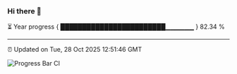 ### Hi there 👋

⏳ Year progress { ████████████████████████▁▁▁▁▁▁ } 82.34 %

---

⏰ Updated on Tue, 28 Oct 2025 12:51:46 GMT

![Progress Bar CI](https://github.com/ZhaoGui/ZhaoGui/workflows/Progress%20Bar%20CI/badge.svg)
